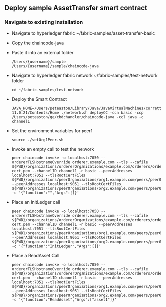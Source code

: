 ## Deploy sample AssetTransfer smart contract

### Navigate to existing installation
- Navigate to hyperledger fabric ~/fabric-samples/asset-transfer-basic
- Copy the chaincode-java
- Paste it into an external folder
    
    ```
    /Users/{username}/sample
    /Users/{username}/sample/chaincode-java
- Navigate to hyperledger fabric network ~/fabric-samples/test-network folder
    
    ```
    cd ~/fabric-samples/test-network
- Deploy the Smart Contract
    
    ```
    JAVA_HOME=/Users/peteaston/Library/Java/JavaVirtualMachines/corretto-11.0.21/Contents/Home ./network.sh deployCC -ccn basic -ccp /Users/peteaston/ge/cbdchandler/chaincode-java -ccl java -c channel1
- Set the environment variables for peer1 
    
    ```
    source ./setOrg1Peer.sh
- Invoke an empty call to test the network

    ```
    peer chaincode invoke -o localhost:7050 --ordererTLSHostnameOverride orderer.example.com --tls --cafile ${PWD}/organizations/ordererOrganizations/example.com/orderers/orderer.example.com/msp/tlscacerts/tlsca.example.com-cert.pem --channelID channel1 -n basic --peerAddresses localhost:7051 --tlsRootCertFiles ${PWD}/organizations/peerOrganizations/org1.example.com/peers/peer0.org1.example.com/tls/ca.crt --peerAddresses localhost:9051 --tlsRootCertFiles ${PWD}/organizations/peerOrganizations/org2.example.com/peers/peer0.org2.example.com/tls/ca.crt -c '{"function":"","Args":[]}'

- Place an InitLedger call
    
    ```
    peer chaincode invoke -o localhost:7050 --ordererTLSHostnameOverride orderer.example.com --tls --cafile ${PWD}/organizations/ordererOrganizations/example.com/orderers/orderer.example.com/msp/tlscacerts/tlsca.example.com-cert.pem --channelID channel1 -n basic --peerAddresses localhost:7051 --tlsRootCertFiles ${PWD}/organizations/peerOrganizations/org1.example.com/peers/peer0.org1.example.com/tls/ca.crt --peerAddresses localhost:9051 --tlsRootCertFiles ${PWD}/organizations/peerOrganizations/org2.example.com/peers/peer0.org2.example.com/tls/ca.crt -c '{"function":"InitLedger","Args":[]}'

- Place a ReadAsset Call

    ```
    peer chaincode invoke -o localhost:7050 --ordererTLSHostnameOverride orderer.example.com --tls --cafile ${PWD}/organizations/ordererOrganizations/example.com/orderers/orderer.example.com/msp/tlscacerts/tlsca.example.com-cert.pem --channelID channel1 -n basic --peerAddresses localhost:7051 --tlsRootCertFiles ${PWD}/organizations/peerOrganizations/org1.example.com/peers/peer0.org1.example.com/tls/ca.crt --peerAddresses localhost:9051 --tlsRootCertFiles ${PWD}/organizations/peerOrganizations/org2.example.com/peers/peer0.org2.example.com/tls/ca.crt -c '{"function":"ReadAsset","Args":["asset1"]}'

